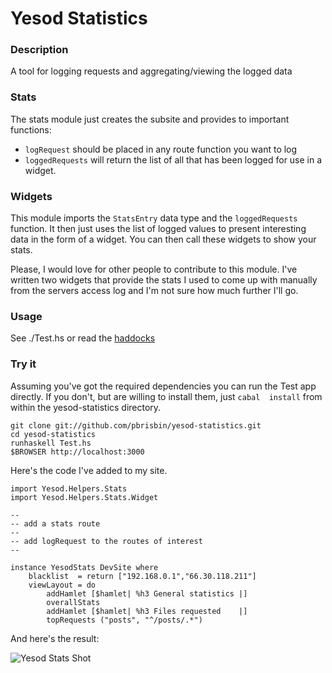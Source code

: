 # Yesod Statistics

### Description

A tool for logging requests and aggregating/viewing the logged data

### Stats

The stats module just creates the subsite and provides to important 
functions:

* `logRequest` should be placed in any route function you want to log
* `loggedRequests` will return the list of all that has been logged for 
  use in a widget.

### Widgets

This module imports the `StatsEntry` data type and the `loggedRequests` 
function. It then just uses the list of logged values to present 
interesting data in the form of a widget. You can then call these 
widgets to show your stats.

Please, I would love for other people to contribute to this module. I've 
written two widgets that provide the stats I used to come up with 
manually from the servers access log and I'm not sure how much further 
I'll go.

### Usage

See ./Test.hs or read the 
[haddocks](http://pbrisbin.com/haskell/doc/html/yesod-statistics)

### Try it

Assuming you've got the required dependencies you can run the Test app 
directly. If you don't, but are willing to install them, just `cabal 
install` from within the yesod-statistics directory.

    git clone git://github.com/pbrisbin/yesod-statistics.git
    cd yesod-statistics
    runhaskell Test.hs
    $BROWSER http://localhost:3000

Here's the code I've added to my site.

    import Yesod.Helpers.Stats
    import Yesod.Helpers.Stats.Widget

    -- 
    -- add a stats route
    -- 
    -- add logRequest to the routes of interest
    -- 

    instance YesodStats DevSite where
        blacklist  = return ["192.168.0.1","66.30.118.211"]
        viewLayout = do
            addHamlet [$hamlet| %h3 General statistics |]
            overallStats 
            addHamlet [$hamlet| %h3 Files requested    |]
            topRequests ("posts", "^/posts/.*")

And here's the result:

![Yesod Stats Shot](http://pbrisbin.com/static/fileshare/yesod_stats.png)
